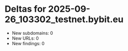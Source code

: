 # Deltas for 2025-09-26_103302_testnet.bybit.eu
- New subdomains: 0
- New URLs: 0
- New findings: 0
